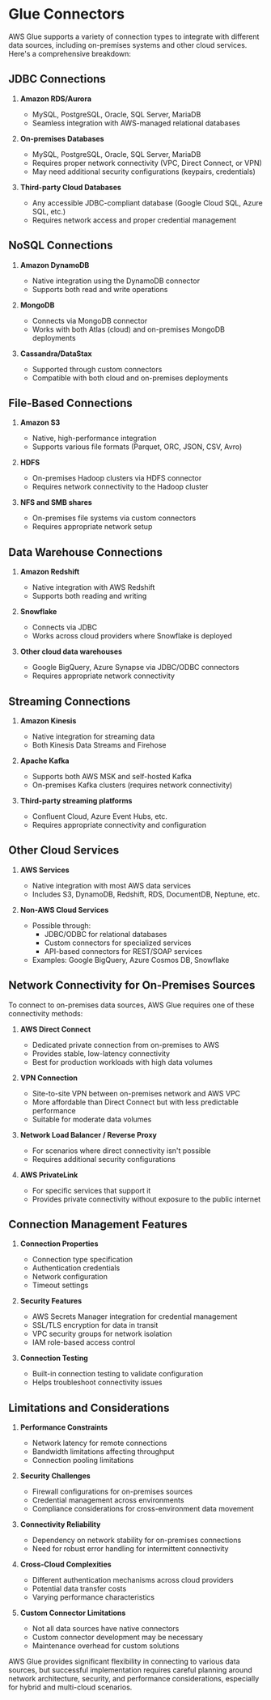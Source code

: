 # Glue Connectors
AWS Glue supports a variety of connection types to integrate with different data sources, including on-premises systems and other cloud services. Here's a comprehensive breakdown:

## JDBC Connections

1. **Amazon RDS/Aurora**
   - MySQL, PostgreSQL, Oracle, SQL Server, MariaDB
   - Seamless integration with AWS-managed relational databases

2. **On-premises Databases**
   - MySQL, PostgreSQL, Oracle, SQL Server, MariaDB
   - Requires proper network connectivity (VPC, Direct Connect, or VPN)
   - May need additional security configurations (keypairs, credentials)

3. **Third-party Cloud Databases**
   - Any accessible JDBC-compliant database (Google Cloud SQL, Azure SQL, etc.)
   - Requires network access and proper credential management

## NoSQL Connections

1. **Amazon DynamoDB**
   - Native integration using the DynamoDB connector
   - Supports both read and write operations

2. **MongoDB**
   - Connects via MongoDB connector
   - Works with both Atlas (cloud) and on-premises MongoDB deployments

3. **Cassandra/DataStax**
   - Supported through custom connectors
   - Compatible with both cloud and on-premises deployments

## File-Based Connections

1. **Amazon S3**
   - Native, high-performance integration
   - Supports various file formats (Parquet, ORC, JSON, CSV, Avro)

2. **HDFS**
   - On-premises Hadoop clusters via HDFS connector
   - Requires network connectivity to the Hadoop cluster

3. **NFS and SMB shares**
   - On-premises file systems via custom connectors
   - Requires appropriate network setup

## Data Warehouse Connections

1. **Amazon Redshift**
   - Native integration with AWS Redshift
   - Supports both reading and writing

2. **Snowflake**
   - Connects via JDBC
   - Works across cloud providers where Snowflake is deployed

3. **Other cloud data warehouses**
   - Google BigQuery, Azure Synapse via JDBC/ODBC connectors
   - Requires appropriate network connectivity

## Streaming Connections

1. **Amazon Kinesis**
   - Native integration for streaming data
   - Both Kinesis Data Streams and Firehose

2. **Apache Kafka**
   - Supports both AWS MSK and self-hosted Kafka
   - On-premises Kafka clusters (requires network connectivity)

3. **Third-party streaming platforms**
   - Confluent Cloud, Azure Event Hubs, etc.
   - Requires appropriate connectivity and configuration

## Other Cloud Services

1. **AWS Services**
   - Native integration with most AWS data services
   - Includes S3, DynamoDB, Redshift, RDS, DocumentDB, Neptune, etc.

2. **Non-AWS Cloud Services**
   - Possible through:
     - JDBC/ODBC for relational databases
     - Custom connectors for specialized services
     - API-based connectors for REST/SOAP services
   - Examples: Google BigQuery, Azure Cosmos DB, Snowflake

## Network Connectivity for On-Premises Sources

To connect to on-premises data sources, AWS Glue requires one of these connectivity methods:

1. **AWS Direct Connect**
   - Dedicated private connection from on-premises to AWS
   - Provides stable, low-latency connectivity
   - Best for production workloads with high data volumes

2. **VPN Connection**
   - Site-to-site VPN between on-premises network and AWS VPC
   - More affordable than Direct Connect but with less predictable performance
   - Suitable for moderate data volumes

3. **Network Load Balancer / Reverse Proxy**
   - For scenarios where direct connectivity isn't possible
   - Requires additional security configurations

4. **AWS PrivateLink**
   - For specific services that support it
   - Provides private connectivity without exposure to the public internet

## Connection Management Features

1. **Connection Properties**
   - Connection type specification
   - Authentication credentials
   - Network configuration
   - Timeout settings

2. **Security Features**
   - AWS Secrets Manager integration for credential management
   - SSL/TLS encryption for data in transit
   - VPC security groups for network isolation
   - IAM role-based access control

3. **Connection Testing**
   - Built-in connection testing to validate configuration
   - Helps troubleshoot connectivity issues

## Limitations and Considerations

1. **Performance Constraints**
   - Network latency for remote connections
   - Bandwidth limitations affecting throughput
   - Connection pooling limitations

2. **Security Challenges**
   - Firewall configurations for on-premises sources
   - Credential management across environments
   - Compliance considerations for cross-environment data movement

3. **Connectivity Reliability**
   - Dependency on network stability for on-premises connections
   - Need for robust error handling for intermittent connectivity

4. **Cross-Cloud Complexities**
   - Different authentication mechanisms across cloud providers
   - Potential data transfer costs
   - Varying performance characteristics

5. **Custom Connector Limitations**
   - Not all data sources have native connectors
   - Custom connector development may be necessary
   - Maintenance overhead for custom solutions

AWS Glue provides significant flexibility in connecting to various data sources, but successful implementation requires careful planning around network architecture, security, and performance considerations, especially for hybrid and multi-cloud scenarios.
